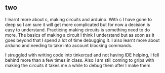 ## two 

I learnt more about c, making circuits and arduino. With c I have gone to deep so I am sure it will get more complicated but for now a decision is easy to understand. Practicing making circuits is something need to do more. The basics of making a circuit I think I understand but as soon as it goes beyond that I spend a lot of time debugging it. I also learnt more about arduino and needing to take into account blocking commands.

I struggled with writing code into tinkercad and not having IDE helping, I fell behind more than a few times in class. Also I am still coming to grips with making the circuits it takes me a while to debug them after I make them.